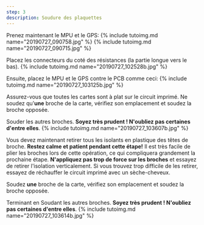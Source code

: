 ```yaml
---
step: 3
description: Soudure des plaquettes
---
```


Prenez maintenant le MPU et le GPS:
{% include tutoimg.md name="20190727_090758.jpg" %}
{% include tutoimg.md name="20190727_090715.jpg" %}

Placez les connecteurs du coté des résistances (la partie longue vers le bas).
{% include tutoimg.md name="20190727_102528b.jpg" %}

Ensuite, placez le MPU et le GPS contre le PCB comme ceci:
{% include tutoimg.md name="20190727_103125b.jpg" %}

Assurez-vous que toutes les cartes sont à plat sur le circuit imprimé.
Ne soudez qu'**une** broche de la carte, vérifiez son emplacement et soudez la broche opposée. 

Souder les autres broches. **Soyez très prudent ! N'oubliez pas certaines d'entre elles**.
{% include tutoimg.md name="20190727_103607b.jpg" %}

Vous devez maintenant retirer tous les isolants en plastique des têtes de broche. **Restez calme et patient pendant cette étape!** Il est très facile de plier les broches lors de cette opération, ce qui compliquera grandement la prochaine étape. **N'appliquez pas trop de force sur les broches** et essayez de retirer l'isolation verticalement. Si vous trouvez trop difficile de les retirer, essayez de réchauffer le circuit imprimé avec un sèche-cheveux.

Soudez **une** broche de la carte, vérifiez son emplacement et soudez la broche opposée. 

Terminant en Soudant les autres broches. **Soyez très prudent ! N'oubliez pas certaines d'entre elles**.
{% include tutoimg.md name="20190727_103614b.jpg" %}

